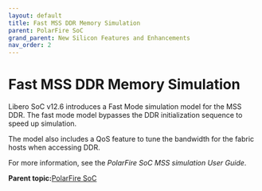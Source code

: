 ```yaml
---
layout: default
title: Fast MSS DDR Memory Simulation
parent: PolarFire SoC
grand_parent: New Silicon Features and Enhancements
nav_order: 2
---
```



# Fast MSS DDR Memory Simulation

Libero SoC v12.6 introduces a Fast Mode simulation model for the MSS DDR. The fast mode model bypasses the DDR initialization sequence to speed up simulation.

The model also includes a QoS feature to tune the bandwidth for the fabric hosts when accessing DDR.

For more information, see the *PolarFire SoC MSS simulation User Guide*.

**Parent topic:**[PolarFire SoC](GUID-01242F39-2030-4BC9-A2F4-EA1744E85B84.md)

